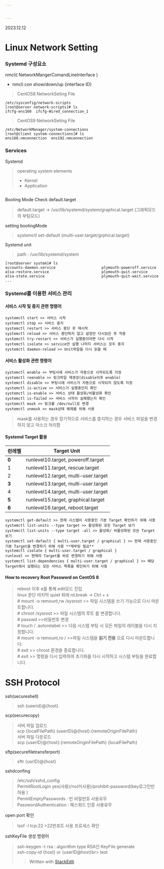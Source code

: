 ```yaml
---


---
```


<p>2023.12.12</p>
<h1 id="linux-network-setting">Linux Network Setting</h1>
<h3 id="systemd-구성요소">Systemd 구성요소</h3>
<p>nmcli( NetworkMangerComandLineInterface )</p>
<ul>
<li>nmcli con show/down/up {interface ID}</li>
</ul>
<blockquote>
<p>CentOS8 NetworkSeting File</p>
</blockquote>
<pre><code>/etc/sysconfig/network-scripts
[root@server network-scripts]# ls
ifcfg-ens160  ifcfg-Wired_connection_1
</code></pre>
<blockquote>
<p>CentOS9 NetworkSeting File</p>
</blockquote>
<pre><code>/etc/NetworkManager/system-connections
[root@client system-connections]# ls
ens160.nmconnection  ens192.nmconnection
</code></pre>
<h3 id="services">Services</h3>
<p>Systemd</p>
<blockquote>
<p>operating system elements</p>
<ul>
<li>Kernel</li>
<li>Application</li>
</ul>
</blockquote>
<p><img src="https://encrypted-tbn0.gstatic.com/images?q=tbn:ANd9GcQqX310aUqm3YgqtEU0kW4K03GdK-Ot9h7Xvw&amp;usqp=CAU" alt=""></p>
<p>Booting Mode Check default.target</p>
<blockquote>
<p>default.target -&gt; /usr/lib/systemd/system/graphical.target (그래픽모드의 부팅모드)</p>
</blockquote>
<p>setting bootingMode</p>
<blockquote>
<p>systemctl set-default {multi-user.target/grphical.target}</p>
</blockquote>
<p>Systemd unit</p>
<blockquote>
<p>path : /usr/lib/systemd/system</p>
</blockquote>
<pre><code>[root@server system]# ls
accounts-daemon.service                     plymouth-poweroff.service
alsa-restore.service                        plymouth-quit.service
alsa-state.service                          plymouth-quit-wait.service
...
</code></pre>
<h3 id="systemd를-이용한-서비스-관리">Systemd를 이용한 서비스 관리</h3>
<h4 id="서비스-시작-및-중지-관련-명령어">서비스 시작 및 중지 관련 명령어</h4>
<pre><code>systemctl start &gt;&gt; 서비스 시작
systemctl stop &gt;&gt; 서비스 중지
systemctl restart &gt;&gt; 서비스 중단 후 재시작
systemctl reload &gt;&gt; 서비스 중단하지 않고 설정만 다시읽은 후 적용
systemctl try-restart &gt;&gt; 서비스가 실행중이라면 다시 시작
systemctl isolate &gt;&gt; service만 실행 나머지 서비스는 모두 중지
systemctl daemon-reload &gt;&gt; Unit파일을 다시 읽을 때
</code></pre>
<h4 id="서비스-활성화-관련-명령어">서비스 활성화 관련 명령어</h4>
<pre><code>systemctl enable &gt;&gt; 부팅시에 서비스가 자동으로 시작되도록 지정
systemctl reenable &gt;&gt; 링크파일 재생성(disable이후 enable)
systemctl disable &gt;&gt; 부팅시에 서비스가 자동으로 시작되지 않도록 지정 
systemctl is-active &gt;&gt; 서비스가 실행중인지 확인
systemctl is-enable &gt;&gt; 서비스 상태 활성화/비활성화 확인
systemctl is-failed &gt;&gt; 서비스 시작이 실패했는지 확인
systemctl mask &gt;&gt; 링크를 /dev/null로 변경
systemctl unmask &gt;&gt; mask상태 해제를 위해 사용
</code></pre>
<blockquote>
<p>mask를 사용하는 경우 장기적으로 서비스를 중지하는 경우 서비스 파일을 변경하지 않고 마스크 처리함</p>
</blockquote>
<h4 id="systemd-target-활용">Systemd Target 활용</h4>

<table>
<thead>
<tr>
<th>런레벨</th>
<th>Target Unit</th>
</tr>
</thead>
<tbody>
<tr>
<td><b>0</b></td>
<td>runlevel10.target, poweroff.target</td>
</tr>
<tr>
<td>1</td>
<td>runlevel11.target, rescue.target</td>
</tr>
<tr>
<td>2</td>
<td>runlevel12.target, multi-user.target</td>
</tr>
<tr>
<td><b>3</b></td>
<td>runlevel13.target, multi-user.target</td>
</tr>
<tr>
<td>4</td>
<td>runlevel14.target, multi-user.target</td>
</tr>
<tr>
<td><b>5</b></td>
<td>runlevel15.target, graphical.target</td>
</tr>
<tr>
<td><b>6</b></td>
<td>runlevel16.target, reboot.target</td>
</tr>
</tbody>
</table><pre><code>systemctl get-default &gt;&gt; 현재 시스템이 사용중인 기본 Target 확인하기 위해 사용
systemctl list-units --type target &gt;&gt; 활성화된 모든 Target 보기
systemctl list-units --type target -all &gt;&gt; 활성화/ 비활성화된 모든 Target 보기
systemctl set-default { multi-user.target / graphical } &gt;&gt; 현재 사용중인 기본 Target을 변경하기 위해 사용 **재부팅 필요**
systemctl isolate { multi-user.target / graphical }
runlevel &gt;&gt; 현재의 Target를 바로 변경하기 위해 사용
systemctl list-dependencies { multi-user.target / graphical } &gt;&gt; 해당 Target에서 실행되는 모든 서비스 목록을 확인하기 위해 사용
</code></pre>
<h4 id="how-to-recovery-root-password-on-centos-8">How to recovery Root Password on CentOS 8</h4>
<blockquote>
<p>reboot 이후 e를 통해 edit모드 진입<br>
<img src="https://access.redhat.com/webassets/avalon/d/Red_Hat_Enterprise_Linux-8-Managing_monitoring_and_updating_the_kernel-ko-KR/images/b76ce21ff4f274aa4b224296cf97f20d/resetting-the-root-password-rd-break.png" alt=""><br>
linux 문단 마지막 quiet 뒤에  rd.break -&gt; Ctrl + x<br>
# mount -o remount,rw /sysroot &gt;&gt; 파일 시스템을 쓰기 가능으로 다시 마운트합니다.<br>
# chroot /sysroot &gt;&gt; 파일 시스템의 루트 를 변경합니다.<br>
# passwd &gt;&gt;비밀번호 변경<br>
# touch / .autorelabel &gt;&gt; 다음 시스템 부팅 시 모든 파일의 레이블을 다시 지정합니다.<br>
# mount -o remount,ro / &gt;&gt;파일 시스템을 <strong>읽기 전용</strong> 으로 다시 마운트합니다:<br>
# exit &gt;&gt; chroot 환경을 종료합니다.<br>
# exit &gt;&gt; 명령을 다시 입력하여 초기화를 다시 시작하고 시스템 부팅을 완료합니다.</p>
</blockquote>
<h1 id="ssh-protocol">SSH Protocol</h1>
<p>ssh(secureshell)</p>
<blockquote>
<p>ssh {userid}@{host}</p>
</blockquote>
<p>scp(securecopy)</p>
<blockquote>
<p>서버 파일 업로드<br>
scp {localFilePath} {userID}@{host}:{remoteOriginFilePath}<br>
서버 파일 다운로드<br>
scp {userID}@{host}:{remoteOriginFilePath} {localFilePath}</p>
</blockquote>
<p>sftp(securefiletransferport)</p>
<blockquote>
<p>sftr {usrID}@{host}</p>
</blockquote>
<p>sshdconfing</p>
<blockquote>
<p>/etc/ssh/sshd_config<br>
PermitRootLogin yes(사용)/no(미사용)/prohibit-password(key로그인만 허용 )<br>
PermitEmptyPasswords : 빈 비밀번호 사용유무<br>
PasswordAuthentication : 패스워드 인증 사용유무</p>
</blockquote>
<p>open port 확인</p>
<blockquote>
<p>lsof -l tcp:22 &gt;22번포트 사용 프로세스 확인</p>
</blockquote>
<p>sshKeyFile 생성 명령어</p>
<blockquote>
<p>ssh-keygen -t rsa : algorithm type RSA인 KeyFile generate<br>
ssh-copy-id {host} or {userID@host}br>
test</p>
<blockquote>
<p>Written with <a href="https://stackedit.io/">StackEdit</a>.</p>
</blockquote>

<!--stackedit_data:
eyJoaXN0b3J5IjpbNDgwMjc4NjA4XX0=
-->